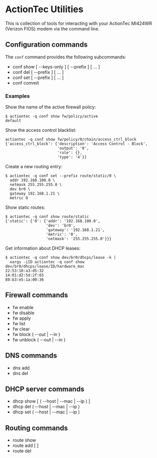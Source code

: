 # ActionTec Utilities

This is collection of tools for interacting with your ActionTec
MI424WR (Verizon FIOS) modem via the command line.

## Configuration commands

The `conf` command provides the following subcommands:

- conf show [ --keys-only ] [ --prefix <prefix> ] <path> [ <path> ... ]
- conf del [ --prefix <prefix> ] <path> [ <path> ... ]
- conf set [ --prefix <prefix> ] <path> <value> [ <path> <value> ... ]
- conf commit

### Examples

Show the name of the active firewall policy:

    $ actiontec -q conf show fw/policy/active
    default

Show the access control blacklist:

    actiontec -q conf show fw/policy/0/chain/access_ctrl_block
    {'access_ctrl_block': {'description': 'Access Control - Block',
                           'output': '0',
                           'rule': {},
                           'type': '4'}}

Create a new routing entry:

    $ actiontec -q conf set --prefix route/static/0 \
      addr 192.168.100.0 \
      netmask 255.255.255.0 \
      dev br0 \
      gateway 192.168.1.21 \
      metric 0

Show static routes:

    $ actiontec -q conf show route/static
    {'static': {'0': {'addr': '192.168.100.0',
                      'dev': 'br0',
                      'gateway': '192.168.1.21',
                      'metric': '0',
                      'netmask': '255.255.255.0'}}}

Get information about DHCP leases:

    $ actiontec -q conf show dev/br0/dhcps/lease -k |
      xargs -iID actiontec -q conf show dev/br0/dhcps/lease/ID/hardware_mac
    22:53:10:a3:d5:32
    14:01:d2:5d:2f:03
    88:b3:e5:1a:00:36

## Firewall commands

- fw enable
- fw disable
- fw apply <rules>
- fw list
- fw clear
- fw block ( --out | --in ) <ip>
- fw unblock ( --out | --in ) <ip>

## DNS commands

- dns add <host> <addr>
- dns del <host>

## DHCP server commands

- dhcp show [ ( --host <host> | --mac <mac> | --ip <ip> ) ]
- dhcp del ( --host <host> | --mac <mac> | --ip <ip> )
- dhcp set ( --host <host> | --mac <mac> | --ip <ip> ) <attr> <val>

## Routing commands

- route show
- route add <dest> <mask> <gw> [ <metric> ]
- route del <dest> <mask> <gw>

